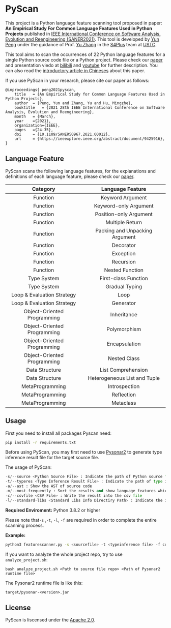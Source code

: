 # PyScan

This project is a Python language feature scanning tool proposed in paper: **An Empirical Study For Common Language Features Used in Python Projects** published in [IEEE International Conference on Software Analysis, Evolution and Reengineering (SANER2021)](https://saner2021.shidler.hawaii.edu/). This tool is developed by [Yun Peng](https://www.yunpeng.work) under the guidance of Prof. [Yu Zhang](http://staff.ustc.edu.cn/~yuzhang) in the [S4Plus](https://s4plus.ustc.edu.cn/) team at [USTC](https://www.ustc.edu.cn/).

This tool aims to scan the occurrences of 22 Python language features for a single Python source code file or a Python project. Please check our [paper](https://ieeexplore.ieee.org/abstract/document/9425916) and presentation viedo at [bilibili](https://www.bilibili.com/video/BV1vV411Y7MF/) and [youtube](https://www.youtube.com/watch?v=YB--HMjwnMk) for further description. You can also read the [introductory article in Chineses](https://mp.weixin.qq.com/s/-ChclnELCqcr81vG_KmTpw) about this paper.

If you use PyScan in your research, please cite our paper as follows:

```
@inproceedings{ peng2021pyscan,
    title	= {An Empirical Study for Common Language Features Used in Python Projects},
    author	= {Peng, Yun and Zhang, Yu and Hu, Mingzhe},
    booktitle	= {2021 28th IEEE International Conference on Software Analysis, Evolution and Reengineering},
    month	= {March},
    year	={2021},
    organization={IEEE},
    pages	={24-35},
    doi		= {10.1109/SANER50967.2021.00012},
    url		= {https://ieeexplore.ieee.org/abstract/document/9425916},
}
```

## Language Feature

PyScan scans the following language features, for the explanations and definitions of each language feature, please check our [paper](https://ieeexplore.ieee.org/abstract/document/9425916).

|          Category           |        Language Feature        |
| :-------------------------: | :----------------------------: |
|          Function           |        Keyword Argument        |
|          Function           |     Keyword-only Argument      |
|          Function           |     Position-only Argument     |
|          Function           |        Multiple Return         |
|          Function           | Packing and Unpacking Argument |
|          Function           |           Decorator            |
|          Function           |           Exception            |
|          Function           |           Recursion            |
|          Function           |        Nested Function         |
|         Type System         |      First-class Function      |
|         Type System         |         Gradual Typing         |
| Loop & Evaluation Strategy  |              Loop              |
| Loop & Evaluation Strategy  |           Generator            |
| Object-Oriented Programming |          Inheritance           |
| Object-Oriented Programming |          Polymorphism          |
| Object-Oriented Programming |         Encapsulation          |
| Object-Oriented Programming |          Nested Class          |
|       Data Structure        |       List Comprehension       |
|       Data Structure        |  Heterogeneous List and Tuple  |
|       MetaProgramming       |         Introspection          |
|       MetaProgramming       |           Reflection           |
|       MetaProgramming       |           Metaclass            |

## Usage

First you need to install all packages Pyscan need:

```sh
pip install -r requirements.txt
```

Before using PyScan, you may first need to use [Pysonar2](https://github.com/yinwang0/pysonar2) to generate type inference result file for the target source file.

The usage of PyScan:

```python
-s/--source <Python Source File> : Indicate the path of Python source file
-t/--typeres <Type Inference Result File> : Indicate the path of type inference result file
-a/--ast : Show the AST of source code
-m/--most-frequently : Sort the results and show language features which used most frequenly
-c/--csvfile <CSV File> : Write the result into the csv file
-l/--standard-libs <Standard Libs Info Directiry Path> : Indicate the info directory of standard libs to help conduct accurate cognition
```

**Required Enviroment:** Python 3.8.2 or higher

Please note that`-s` ,`-t`, `-l`, `-f`  are required in order to complete the entire scanning process. 

**Example:**

```bash
python3 featurescanner.py -s <sourcefile> -t <typeinference file> -f config.ini -l standard_res
```

If you want to analyze the whole project repo, try to use `analyze_project.sh`:

```
bash analyze_project.sh <Path to source file repo> <Path of Pysonar2 runtime file>
```

The Pysonar2 runtime file is like this:

```
target/pysonar-<version>.jar
```

## License

PyScan is liscensed under the [Apache 2.0](https://www.apache.org/licenses/LICENSE-2.0).
